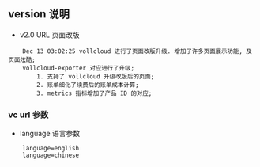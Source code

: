 ## version 说明
- v2.0 URL 页面改版
```text
    Dec 13 03:02:25 vollcloud 进行了页面改版升级. 增加了许多页面展示功能, 及页面炫酷;
    vollcloud-exporter 对应进行了升级;
        1. 支持了 vollcloud 升级改版后的页面;
        2. 账单细化了续费后的账单成本计算;
        3. metrics 指标增加了产品 ID 的对应;
```

### vc url 参数
- language 语言参数
```
    language=english
    language=chinese
```
